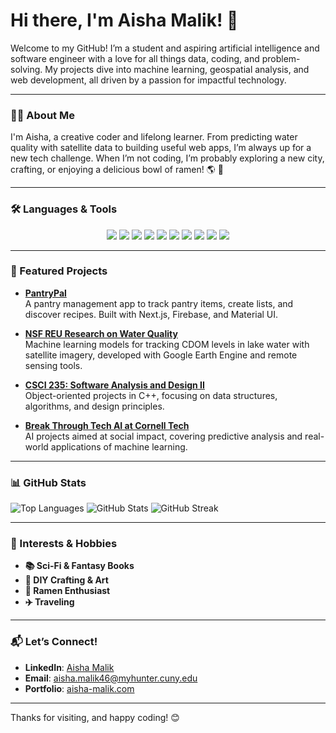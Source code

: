 # Hi there, I'm Aisha Malik! 👋

Welcome to my GitHub! I’m a student and aspiring artificial intelligence and software engineer with a love for all things data, coding, and problem-solving. My projects dive into machine learning, geospatial analysis, and web development, all driven by a passion for impactful technology.

---

### 👩‍💻 About Me
I'm Aisha, a creative coder and lifelong learner. From predicting water quality with satellite data to building useful web apps, I’m always up for a new tech challenge. When I’m not coding, I’m probably exploring a new city, crafting, or enjoying a delicious bowl of ramen! 🌎 🍜 

---

### 🛠️ Languages & Tools

<p align="center">
  <img src="https://img.shields.io/badge/Python-3776AB?style=for-the-badge&logo=python&logoColor=white" />
  <img src="https://img.shields.io/badge/JavaScript-F7DF1E?style=for-the-badge&logo=javascript&logoColor=black" />
  <img src="https://img.shields.io/badge/C%2B%2B-00599C?style=for-the-badge&logo=c%2B%2B&logoColor=white" />
  <img src="https://img.shields.io/badge/HTML-E34F26?style=for-the-badge&logo=html5&logoColor=white" />
  <img src="https://img.shields.io/badge/CSS-1572B6?style=for-the-badge&logo=css3&logoColor=white" />
  <img src="https://img.shields.io/badge/Next.js-000000?style=for-the-badge&logo=nextdotjs&logoColor=white" />
  <img src="https://img.shields.io/badge/Firebase-FFCA28?style=for-the-badge&logo=firebase&logoColor=black" />
  <img src="https://img.shields.io/badge/Google%20Earth%20Engine-34A853?style=for-the-badge&logo=google-earth&logoColor=white" />
  <img src="https://img.shields.io/badge/TensorFlow-FF6F00?style=for-the-badge&logo=tensorflow&logoColor=white" />
  <img src="https://img.shields.io/badge/QGIS-3CAA4E?style=for-the-badge&logo=qgis&logoColor=white" />
</p>

---

### 🚀 Featured Projects

- **[PantryPal](https://github.com/aisha1021/PantryPal)**  
  A pantry management app to track pantry items, create lists, and discover recipes. Built with Next.js, Firebase, and Material UI.

- **[NSF REU Research on Water Quality](https://github.com/aisha1021/NSF_REU_2023_2025_Research)**  
  Machine learning models for tracking CDOM levels in lake water with satellite imagery, developed with Google Earth Engine and remote sensing tools.

- **[CSCI 235: Software Analysis and Design II](https://github.com/aisha1021/CSCI_235_Software_Analysis_and_Design_ll)**  
  Object-oriented projects in C++, focusing on data structures, algorithms, and design principles.

- **[Break Through Tech AI at Cornell Tech](https://github.com/aisha1021/Break_Through_Tech_AI_Cornell_Tech)**  
  AI projects aimed at social impact, covering predictive analysis and real-world applications of machine learning.

---

### 📊 GitHub Stats

<p>
  <img src="https://github-readme-stats.vercel.app/api/top-langs/?username=aisha1021&layout=compact&theme=radical" alt="Top Languages" />
  <img src="https://github-readme-stats.vercel.app/api?username=aisha1021&show_icons=true&theme=radical" alt="GitHub Stats" />
  <img src="https://github-readme-streak-stats.herokuapp.com/?user=aisha1021&theme=radical" alt="GitHub Streak" />
</p>

---

### 🎨 Interests & Hobbies
- **📚 Sci-Fi & Fantasy Books**
- **🎨 DIY Crafting & Art**
- **🍜 Ramen Enthusiast**
- **✈️ Traveling**

---

### 📬 Let’s Connect!

- **LinkedIn**: [Aisha Malik](https://www.linkedin.com/in/aisha-malik-2b3a142aa/)
- **Email**: aisha.malik46@myhunter.cuny.edu
- **Portfolio**: [aisha-malik.com](https://aisha-malik.com)

---

Thanks for visiting, and happy coding! 😊
